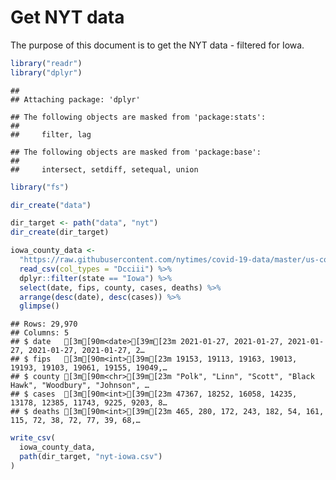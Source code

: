 Get NYT data
================

The purpose of this document is to get the NYT data - filtered for Iowa.

``` r
library("readr")
library("dplyr")
```

    ## 
    ## Attaching package: 'dplyr'

    ## The following objects are masked from 'package:stats':
    ## 
    ##     filter, lag

    ## The following objects are masked from 'package:base':
    ## 
    ##     intersect, setdiff, setequal, union

``` r
library("fs")
```

``` r
dir_create("data")

dir_target <- path("data", "nyt")
dir_create(dir_target)
```

``` r
iowa_county_data <- 
  "https://raw.githubusercontent.com/nytimes/covid-19-data/master/us-counties.csv" %>%
  read_csv(col_types = "Dcciii") %>%
  dplyr::filter(state == "Iowa") %>%
  select(date, fips, county, cases, deaths) %>%
  arrange(desc(date), desc(cases)) %>%
  glimpse()
```

    ## Rows: 29,970
    ## Columns: 5
    ## $ date   [3m[90m<date>[39m[23m 2021-01-27, 2021-01-27, 2021-01-27, 2021-01-27, 2021-01-27, 2…
    ## $ fips   [3m[90m<int>[39m[23m 19153, 19113, 19163, 19013, 19193, 19103, 19061, 19155, 19049,…
    ## $ county [3m[90m<chr>[39m[23m "Polk", "Linn", "Scott", "Black Hawk", "Woodbury", "Johnson", …
    ## $ cases  [3m[90m<int>[39m[23m 47367, 18252, 16058, 14235, 13178, 12385, 11743, 9225, 9203, 8…
    ## $ deaths [3m[90m<int>[39m[23m 465, 280, 172, 243, 182, 54, 161, 115, 72, 38, 72, 77, 39, 68,…

``` r
write_csv(
  iowa_county_data,
  path(dir_target, "nyt-iowa.csv")
)
```
